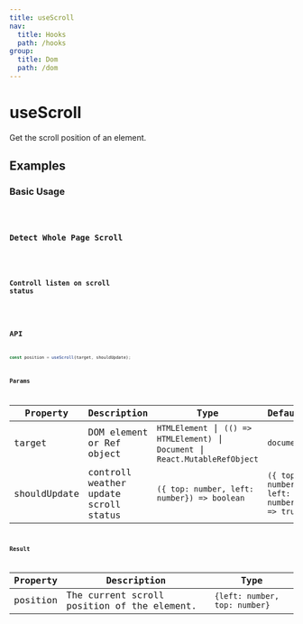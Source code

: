 ```yaml
---
title: useScroll
nav:
  title: Hooks
  path: /hooks
group:
  title: Dom
  path: /dom
---
```


# useScroll

Get the scroll position of an element.


## Examples

### Basic Usage

<code src="./demo/demo1.tsx" />

### Detect Whole Page Scroll

<code src="./demo/demo2.tsx" />

### Controll listen on scroll status

<code src="./demo/demo3.tsx" />

## API

```typescript
const position = useScroll(target, shouldUpdate);
```

### Params

| Property     | Description                           | Type                                      | Default                                  |
|--------------|---------------------------------------|-------------------------------------------|------------------------------------------|
| target       | DOM element or Ref object             |  `HTMLElement` \| `(() => HTMLElement)` \| `Document` \| `React.MutableRefObject` | `document`                               |
| shouldUpdate | controll weather update scroll status | `({ top: number, left: number}) => boolean` | `({ top: number, left: number}) => true` |


### Result

| Property | Description                                 | Type                          |
|----------|---------------------------------------------|-------------------------------|
| position | The current scroll position of the element. | `{left: number, top: number}` |
